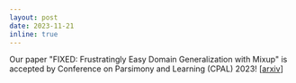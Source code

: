```yaml
---
layout: post
date: 2023-11-21
inline: true
---
```


Our paper "FIXED: Frustratingly Easy Domain Generalization with Mixup" is accepted by Conference on Parsimony and Learning (CPAL) 2023! [[arxiv](https://arxiv.org/abs/2211.05228)] 